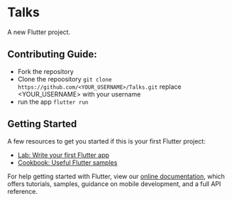 # Talks

A new Flutter project.

## Contributing Guide:

* Fork the repository
* Clone the repoository
`git clone https://github.com/<YOUR_USERNAME>/Talks.git`
replace <YOUR_USERNAME> with your username
* run the app `flutter run` 


## Getting Started

A few resources to get you started if this is your first Flutter project:

- [Lab: Write your first Flutter app](https://flutter.io/docs/get-started/codelab)
- [Cookbook: Useful Flutter samples](https://flutter.io/docs/cookbook)

For help getting started with Flutter, view our 
[online documentation](https://flutter.io/docs), which offers tutorials, 
samples, guidance on mobile development, and a full API reference.
